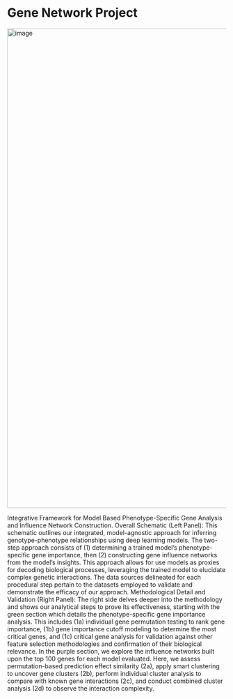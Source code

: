 # Gene Network Project
<img width="1100" alt="image" src="https://github.com/ok-tsar/Gene_Network_Project/assets/54241448/ee70b43c-7338-417e-93ea-d06d8a5257ae">

Integrative Framework for Model Based Phenotype-Specific Gene Analysis and Influence Network Construction.
Overall Schematic (Left Panel): This schematic outlines our integrated, model-agnostic approach for inferring genotype-phenotype relationships using deep learning models. The two-step approach consists of (1) determining a trained model’s phenotype-specific gene importance, then (2) constructing gene influence networks from the model’s insights. This approach allows for use models as proxies for decoding biological processes, leveraging the trained model to elucidate complex genetic interactions. The data sources delineated for each procedural step pertain to the datasets employed to validate and demonstrate the efficacy of our approach.
Methodological Detail and Validation (Right Panel): The right side delves deeper into the methodology and shows our analytical steps to prove its effectiveness, starting with the green section which details the phenotype-specific gene importance analysis. This includes (1a) individual gene permutation testing to rank gene importance, (1b) gene importance cutoff modeling to determine the most critical genes, and (1c) critical gene analysis for validation against other feature selection methodologies and confirmation of their biological relevance. In the purple section, we explore the influence networks built upon the top 100 genes for each model evaluated. Here, we assess permutation-based prediction effect similarity (2a), apply smart clustering to uncover gene clusters (2b), perform individual cluster analysis to compare with known gene interactions (2c), and conduct combined cluster analysis (2d) to observe the interaction complexity. 
